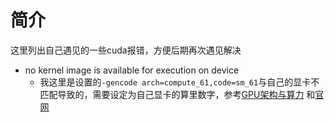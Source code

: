 # 简介

这里列出自己遇见的一些cuda报错，方便后期再次遇见解决



* no kernel image is available for execution on device
  * 我这里是设置的`-gencode arch=compute_61,code=sm_61`与自己的显卡不匹配导致的，需要设定为自己显卡的算里数字，参考[GPU架构与算力](https://zmurder.github.io/GPU/GPU%E6%9E%B6%E6%9E%84%E4%B8%8E%E7%AE%97%E5%8A%9B/) 和[官网](https://developer.nvidia.com/cuda-gpus)